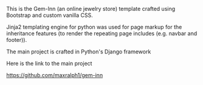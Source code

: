 This is the Gem-Inn (an online jewelry store) template crafted using Bootstrap and custom vanilla CSS.

Jinja2 templating engine for python was used for page markup for the inheritance features (to render the repeating page includes (e.g. navbar and footer)).

The main project is crafted in Python's Django framework

Here is the link to the main project

https://github.com/maxralph1/gem-inn
